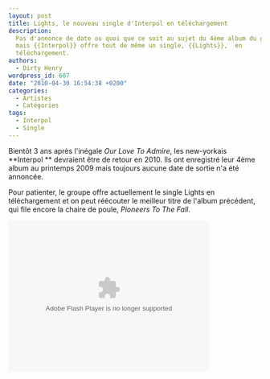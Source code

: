 ```yaml
---
layout: post
title: Lights, le nouveau single d'Interpol en téléchargement
description:
  Pas d'annonce de date ou quoi que ce soit au sujet du 4ème album du groupe,
  mais {{Interpol}} offre tout de même un single, {{Lights}},  en
  téléchargement.
authors:
  - Dirty Henry
wordpress_id: 607
date: "2010-04-30 16:54:38 +0200"
categories:
  - Artistes
  - Catégories
tags:
  - Interpol
  - Single
---
```


Bientôt 3 ans après l'inégale _Our Love To Admire_, les new-yorkais **Interpol
** devraient être de retour en 2010. Ils ont enregistré leur 4ème album au
printemps 2009 mais toujours aucune date de sortie n'a été annoncée.

Pour patienter, le groupe offre actuellement le single Lights en téléchargement
et on peut réécouter le meilleur titre de l'album précédent, qui file encore la
chaire de poule, _Pioneers To The Fall_.

<div class="topspin-widget topspin-widget-email-for-media">
  <object type="application/x-shockwave-flash" height="300" width="400" id="TSWidget21196" data="http://cdn.topspin.net/widgets/email2/swf/TSEmailMediaWidget.swf?timestamp=1272615966" bgColor="#000000">
    <param value="always" name="allowScriptAccess"/>
    <param name="allowfullscreen" value="true"/>
    <param name="quality" value="high"/>
    <param name="movie" value="http://cdn.topspin.net/widgets/email2/swf/TSEmailMediaWidget.swf?timestamp=1272615966"/>
    <param name="flashvars" value="highlightColor=0xffffff&theme=black&playMedia=true&widget_id=http://cdn.topspin.net/api/v1/artist/2240/email_for_media/21196?timestamp=1272414276"/>
  </object>
</div>

<br />

<object width="480" height="385"><param name="movie" value="http://www.youtube.com/v/hZmLdBOS2aI&hl=fr_FR&fs=1&"></param><param name="allowFullScreen" value="true"></param><param name="allowscriptaccess" value="always"></param><embed src="http://www.youtube.com/v/hZmLdBOS2aI&hl=fr_FR&fs=1&" type="application/x-shockwave-flash" allowscriptaccess="always" allowfullscreen="true" width="480" height="385"></embed></object>
